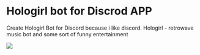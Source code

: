 # Hologirl bot for Discrod APP

Create Hologirl Bot for Discord because i like discord. Hologirl - retrowave music bot and some sort of funny entertainment

[![](https://pp.userapi.com/c846121/v846121570/4d38c/SbjYs_R5gmQ.jpg)]()
